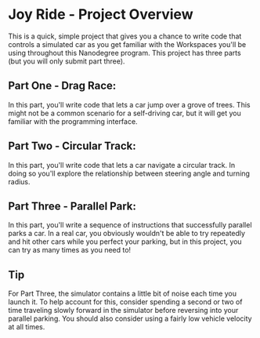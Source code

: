 # Joy Ride - Project Overview
This is a quick, simple project that gives you a chance to write code that controls a simulated car as you get familiar with the Workspaces you'll be using throughout this Nanodegree program. This project has three parts (but you will only submit part three).

## Part One - Drag Race: 
In this part, you'll write code that lets a car jump over a grove of trees. This might not be a common scenario for a self-driving car, but it will get you familiar with the programming interface.
## Part Two - Circular Track: 
In this part, you'll write code that lets a car navigate a circular track. In doing so you'll explore the relationship between steering angle and turning radius.
## Part Three - Parallel Park: 
In this part, you'll write a sequence of instructions that successfully parallel parks a car. In a real car, you obviously wouldn't be able to try repeatedly and hit other cars while you perfect your parking, but in this project, you can try as many times as you need to!

## Tip
For Part Three, the simulator contains a little bit of noise each time you launch it. To help account for this, consider spending a second or two of time traveling slowly forward in the simulator before reversing into your parallel parking. You should also consider using a fairly low vehicle velocity at all times.